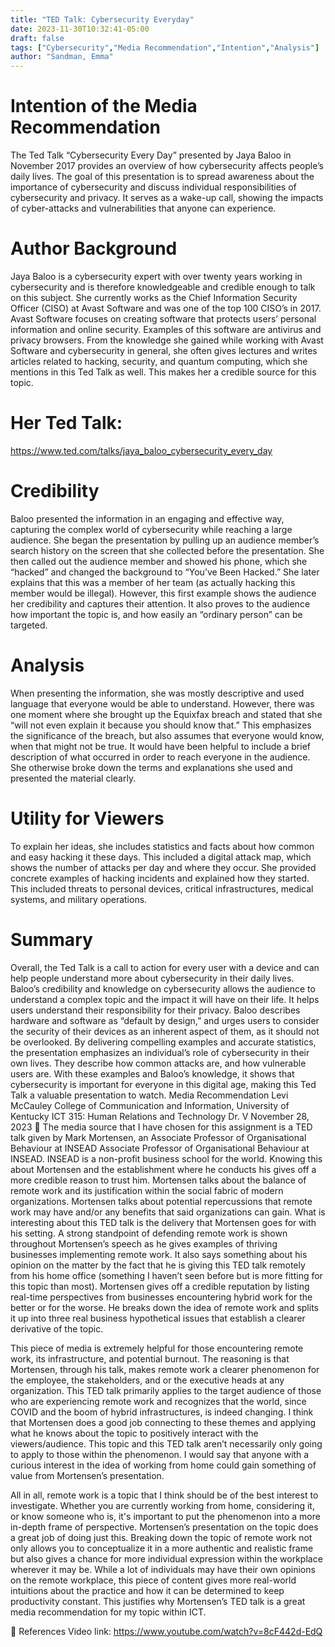 ```yaml
---
title: "TED Talk: Cybersecurity Everyday"
date: 2023-11-30T10:32:41-05:00
draft: false
tags: ["Cybersecurity","Media Recommendation","Intention","Analysis"]
author: "Sandman, Emma"
---
```

# Intention of the Media Recommendation
The Ted Talk “Cybersecurity Every Day” presented by Jaya Baloo in November 2017 provides an overview of how cybersecurity affects people’s daily lives. The goal of this presentation is to spread awareness about the importance of cybersecurity and discuss individual responsibilities of cybersecurity and privacy. It serves as a wake-up call, showing the impacts of cyber-attacks and vulnerabilities that anyone can experience. 

# Author Background
Jaya Baloo is a cybersecurity expert with over twenty years working in cybersecurity and is therefore knowledgeable and credible enough to talk on this subject. She currently works as the Chief Information Security Officer (CISO) at Avast Software and was one of the top 100 CISO’s in 2017. Avast Software focuses on creating software that protects users’ personal information and online security. Examples of this software are antivirus and privacy browsers. From the knowledge she gained while working with Avast Software and cybersecurity in general, she often gives lectures and writes articles related to hacking, security, and quantum computing, which she mentions in this Ted Talk as well. This makes her a credible source for this topic.

# Her Ted Talk:
https://www.ted.com/talks/jaya_baloo_cybersecurity_every_day

# Credibility 
Baloo presented the information in an engaging and effective way, capturing the complex world of cybersecurity while reaching a large audience. She began the presentation by pulling up an audience member’s search history on the screen that she collected before the presentation. She then called out the audience member and showed his phone, which she “hacked” and changed the background to “You’ve Been Hacked.” She later explains that this was a member of her team (as actually hacking this member would be illegal). However, this first example shows the audience her credibility and captures their attention. It also proves to the audience how important the topic is, and how easily an “ordinary person” can be targeted. 

# Analysis 
When presenting the information, she was mostly descriptive and used language that everyone would be able to understand. However, there was one moment where she brought up the Equixfax breach and stated that she “will not even explain it because you should know that.” This emphasizes the significance of the breach, but also assumes that everyone would know, when that might not be true. It would have been helpful to include a brief description of what occurred in order to reach everyone in the audience.  She otherwise broke down the terms and explanations she used and presented the material clearly. 

# Utility for Viewers
To explain her ideas, she includes statistics and facts about how common and easy hacking it these days. This included a digital attack map, which shows the number of attacks per day and where they occur. She provided concrete examples of hacking incidents and explained how they started. This included threats to personal devices, critical infrastructures, medical systems, and military operations. 

# Summary
Overall, the Ted Talk is a call to action for every user with a device and can help people understand more about cybersecurity in their daily lives. Baloo’s credibility and knowledge on cybersecurity allows the audience to understand a complex topic and the impact it will have on their life. It helps users understand their responsibility for their privacy. Baloo describes hardware and software as “default by design,” and urges users to consider the security of their devices as an inherent aspect of them, as it should not be overlooked. By delivering compelling examples and accurate statistics, the presentation emphasizes an individual’s role of cybersecurity in their own lives. They describe how common attacks are, and how vulnerable users are. With these examples and Baloo’s knowledge, it shows that cybersecurity is important for everyone in this digital age, making this Ted Talk a valuable presentation to watch. 
Media Recommendation
Levi McCauley
College of Communication and Information, University of Kentucky
ICT 315: Human Relations and Technology
Dr. V
November 28, 2023

The media source that I have chosen for this assignment is a TED talk given by Mark Mortensen, an Associate Professor of Organisational Behaviour at INSEAD Associate Professor of Organisational Behaviour at INSEAD.  INSEAD is a non-profit business school for the world. Knowing this about Mortensen and the establishment where he conducts his gives off a more credible reason to trust him. Mortensen talks about the balance of remote work and its justification within the social fabric of modern organizations. Mortensen talks about potential repercussions that remote work may have and/or any benefits that said organizations can gain. What is interesting about this TED talk is the delivery that Mortensen goes for with his setting. A strong standpoint of defending remote work is shown throughout Mortensen’s speech as he gives examples of thriving businesses implementing remote work. It also says something about his opinion on the matter by the fact that he is giving this TED talk remotely from his home office (something I haven’t seen before but is more fitting for this topic than most). Mortensen gives off a credible reputation by listing real-time perspectives from businesses encountering hybrid work for the better or for the worse. He breaks down the idea of remote work and splits it up into three real business hypothetical issues that establish a clearer derivative of the topic. 

This piece of media is extremely helpful for those encountering remote work, its infrastructure, and potential burnout. The reasoning is that Mortensen, through his talk, makes remote work a clearer phenomenon for the employee, the stakeholders, and or the executive heads at any organization. This TED talk primarily applies to the target audience of those who are experiencing remote work and recognizes that the world, since COVID and the boom of hybrid infrastructures, is indeed changing. I think that Mortensen does a good job connecting to these themes and applying what he knows about the topic to positively interact with the viewers/audience. This topic and this TED talk aren’t necessarily only going to apply to those within the phenomenon. I would say that anyone with a curious interest in the idea of working from home could gain something of value from Mortensen’s presentation. 

All in all, remote work is a topic that I think should be of the best interest to investigate. Whether you are currently working from home, considering it, or know someone who is, it's important to put the phenomenon into a more in-depth frame of perspective. Mortensen’s presentation on the topic does a great job of doing just this. Breaking down the topic of remote work not only allows you to conceptualize it in a more authentic and realistic frame but also gives a chance for more individual expression within the workplace wherever it may be. While a lot of individuals may have their own opinions on the remote workplace, this piece of content gives more real-world intuitions about the practice and how it can be determined to keep productivity constant. This justifies why Mortensen’s TED talk is a great media recommendation for my topic within ICT.



References
Video link: https://www.youtube.com/watch?v=8cF442d-EdQ

